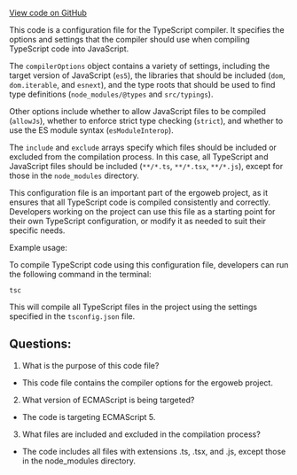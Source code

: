 [View code on GitHub](https://github.com/ergoplatform/ergoweb/tsconfig.json)

This code is a configuration file for the TypeScript compiler. It specifies the options and settings that the compiler should use when compiling TypeScript code into JavaScript. 

The `compilerOptions` object contains a variety of settings, including the target version of JavaScript (`es5`), the libraries that should be included (`dom`, `dom.iterable`, and `esnext`), and the type roots that should be used to find type definitions (`node_modules/@types` and `src/typings`). 

Other options include whether to allow JavaScript files to be compiled (`allowJs`), whether to enforce strict type checking (`strict`), and whether to use the ES module syntax (`esModuleInterop`). 

The `include` and `exclude` arrays specify which files should be included or excluded from the compilation process. In this case, all TypeScript and JavaScript files should be included (`**/*.ts`, `**/*.tsx`, `**/*.js`), except for those in the `node_modules` directory. 

This configuration file is an important part of the ergoweb project, as it ensures that all TypeScript code is compiled consistently and correctly. Developers working on the project can use this file as a starting point for their own TypeScript configuration, or modify it as needed to suit their specific needs. 

Example usage:

To compile TypeScript code using this configuration file, developers can run the following command in the terminal:

```
tsc
```

This will compile all TypeScript files in the project using the settings specified in the `tsconfig.json` file.
## Questions: 
 1. What is the purpose of this code file?
- This code file contains the compiler options for the ergoweb project.

2. What version of ECMAScript is being targeted?
- The code is targeting ECMAScript 5.

3. What files are included and excluded in the compilation process?
- The code includes all files with extensions .ts, .tsx, and .js, except those in the node_modules directory.